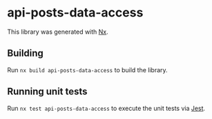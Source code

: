 # api-posts-data-access

This library was generated with [Nx](https://nx.dev).

## Building

Run `nx build api-posts-data-access` to build the library.

## Running unit tests

Run `nx test api-posts-data-access` to execute the unit tests via [Jest](https://jestjs.io).
